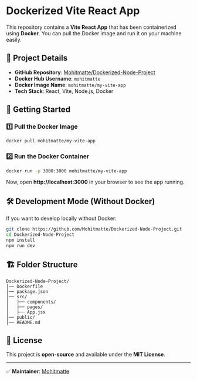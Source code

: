 # Dockerized Vite React App

This repository contains a **Vite React App** that has been containerized using **Docker**. You can pull the Docker image and run it on your machine easily.

## 📂 Project Details
- **GitHub Repository**: [Mohitmatte/Dockerized-Node-Project](https://github.com/Mohitmatte/Dockerized-Node-Project)
- **Docker Hub Username**: `mohitmatte`
- **Docker Image Name**: `mohitmatte/my-vite-app`
- **Tech Stack**: React, Vite, Node.js, Docker

## 🚀 Getting Started

### 1️⃣ Pull the Docker Image
```sh
docker pull mohitmatte/my-vite-app
```

### 2️⃣ Run the Docker Container
```sh
docker run -p 3000:3000 mohitmatte/my-vite-app
```
Now, open **http://localhost:3000** in your browser to see the app running.

## 🛠 Development Mode (Without Docker)
If you want to develop locally without Docker:
```sh
git clone https://github.com/Mohitmatte/Dockerized-Node-Project.git
cd Dockerized-Node-Project
npm install
npm run dev
```

## 🏗 Folder Structure
```
Dockerized-Node-Project/
│── Dockerfile
│── package.json
│── src/
│   ├── components/
│   ├── pages/
│   ├── App.jsx
│── public/
│── README.md
```

## 📝 License
This project is **open-source** and available under the **MIT License**.

---
✅ **Maintainer**: [Mohitmatte](https://github.com/Mohitmatte)
